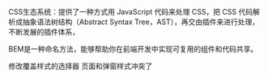 CSS生态系统：提供了一种方式用 JavaScript 代码来处理 CSS，把 CSS 代码解析成抽象语法树结构（Abstract Syntax Tree，AST），再交由插件来进行处理，不断发展的插件体系，

BEM是一种命名方法，能够帮助你在前端开发中实现可复用的组件和代码共享。

修改覆盖样式的选择器
页面和弹窗样式冲突了
